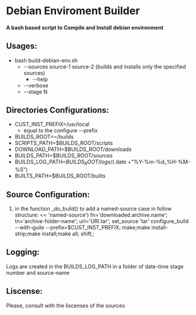 # Debian Enviroment Builder

####   A bash based script to Compile and Install debian environment



## Usages:
  * bash build-debian-env.sh 
     * --sources source-1 source-2  (builds and installs only the specified sources)
       * --help 
     * --verbose
     * --stage N
     
## Directories Configurations:
  * CUST_INST_PREFIX=/usr/local
    * equal to the configure --prefix
  * BUILDS_ROOT=~/builds
  * SCRIPTS_PATH=$BUILDS_ROOT/scripts
  * DOWNLOAD_PATH=$BUILDS_ROOT/downloads
  * BUILDS_PATH=$BUILDS_ROOT/sources
  * BUILDS_LOG_PATH=$BUILDS_ROOT/logs/$( date  +"%Y-%m-%d_%H-%M-%S")
  * BUILTS_PATH=$BUILDS_ROOT/builts

## Source Configuration:
 1. in the function _do_build() to add a named-source case in follow structure:
<<
'named-source')
fn='downloaded.archive.name'; tn='archive-folder-name'; url='URI.tar';
set_source 'tar' 
configure_build --with-guile --prefix=$CUST_INST_PREFIX;
make;make install-strip;make install;make all;
		shift;;
 >>

## Logging:
Logs are created in the BUILDS_LOG_PATH in a folder of date-time stage number and source-name 

## Liscense:
Please, consult with the liscenses of the sources
